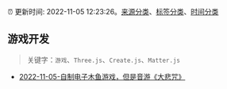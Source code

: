 :alarm_clock: 更新时间: 2022-11-05 12:23:26。[来源分类](../README.md)、[标签分类](../TAGS.md)、[时间分类](../TIMELINE.md)

## 游戏开发


> 关键字：`游戏`、`Three.js`、`Create.js`、`Matter.js`



- [2022-11-05-自制电子木鱼游戏，但是音游《大悲咒》](https://www.v2ex.com/t/892942) 